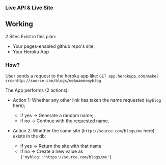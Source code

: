 ### [Live API](https://v1s1t0r999.herokuapp.com) & [Live Site](https://gotto.tk)

## Working

2 Sites Exist in this plan:
- Your pages-enabled github repo's site;
- Your Heroku App

### How?
User sends a request to the heroku app like:
	``GET app.herokupp.com/make?src=http://source.com/blogs/me&name=myblog``

The App performs (2 actions):
- Action 1: Whether any other link has taken the name requested (`myblog` here);
	- if yes -> Generate a random name;
	- if no  -> Contnue with the requested name.

- Action 2: Whether the same site (`http://source.com/blogs/me` here) exists in the db:
	- if yes -> Return the site with that name
	- if no  -> Create a new value as `{'myblog':'https://source.com/blogs/me'}`




